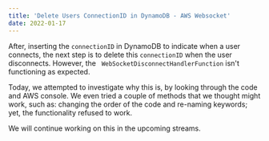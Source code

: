 ```yaml
---
title: 'Delete Users ConnectionID in DynamoDB - AWS Websocket'
date: 2022-01-17
---
```


After, inserting the `connectionID` in DynamoDB to indicate when a user connects, the next step is to delete this `connectionID` when the user disconnects. However, the ` WebSocketDisconnectHandlerFunction` isn't functioning as expected.

Today, we attempted to investigate why this is, by looking through the code and AWS console. We even tried a couple of methods that we thought might work, such as: changing the order of the code and re-naming keywords; yet, the functionality refused to work.

We will continue working on this in the upcoming streams.

